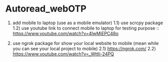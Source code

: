 # Autoread_webOTP
1) add mobile to laptop (use as a mobile emulator)
   1.1) use scrcpy package
   1.2) use youtube link to connect mobile to laptop for testing purpose :: https://www.youtube.com/watch?v=4lwMiEPC48o 

2) use ngrok package for show your local website to mobile (mean while you can see your local project to mobile)
  2.1) https://ngrok.com/
  2.2) https://www.youtube.com/watch?v=_WttIi-24PQ
  
